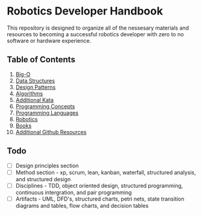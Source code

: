 # Robotics Developer Handbook 
This repository is designed to organize all of the nessesary materials and resources to becoming a successful robotics developer with zero to no software or hardware experience.

## Table of Contents
1. [Big-O](big-o/README.md)
2. [Data Structures](data-structures/README.md)
3. [Design Patterns](design-patterns/README.md)
4. [Algorithms](algorithms/README.md)
5. [Additional Kata](additional-kata/README.md)
6. [Programming Concepts](programming-concepts/README.md)
6. [Programming Languages](programming-languages/README.md)
7. [Robotics](robotics/README.md)
8. [Books](books/README.md)
9. [Additional Github Resources](additional-github-resources/README.md)

## Todo
- [ ] Design principles section
- [ ] Method section - xp, scrum, lean, kanban, waterfall, structured analysis, and structured design
- [ ] Disciplines - TDD, object oriented design, structured programming, continuous intergration, and pair programming
- [ ] Artifacts - UML, DFD's, structured charts, petri nets, state transition diagrams and tables, flow charts, and decision tables

